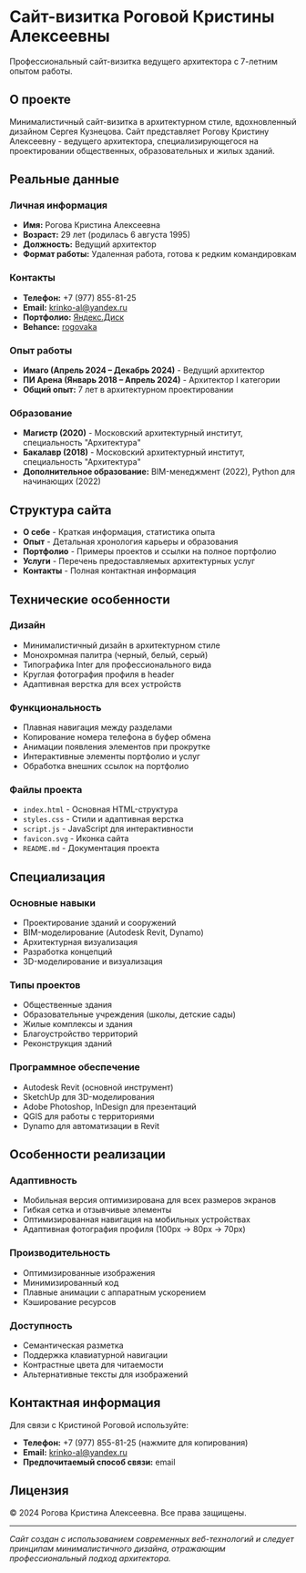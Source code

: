# Сайт-визитка Роговой Кристины Алексеевны

Профессиональный сайт-визитка ведущего архитектора с 7-летним опытом работы.

## О проекте

Минималистичный сайт-визитка в архитектурном стиле, вдохновленный дизайном Сергея Кузнецова. Сайт представляет Рогову Кристину Алексеевну - ведущего архитектора, специализирующегося на проектировании общественных, образовательных и жилых зданий.

## Реальные данные

### Личная информация
- **Имя:** Рогова Кристина Алексеевна
- **Возраст:** 29 лет (родилась 6 августа 1995)
- **Должность:** Ведущий архитектор
- **Формат работы:** Удаленная работа, готова к редким командировкам

### Контакты
- **Телефон:** +7 (977) 855-81-25
- **Email:** krinko-al@yandex.ru
- **Портфолио:** [Яндекс.Диск](https://disk.yandex.ru/d/lnpUQ20h_YfOKQ)
- **Behance:** [rogovaka](https://www.behance.net/rogovaka)

### Опыт работы
- **Имаго (Апрель 2024 – Декабрь 2024)** - Ведущий архитектор
- **ПИ Арена (Январь 2018 – Апрель 2024)** - Архитектор I категории
- **Общий опыт:** 7 лет в архитектурном проектировании

### Образование
- **Магистр (2020)** - Московский архитектурный институт, специальность "Архитектура"
- **Бакалавр (2018)** - Московский архитектурный институт, специальность "Архитектура"
- **Дополнительное образование:** BIM-менеджмент (2022), Python для начинающих (2022)

## Структура сайта

- **О себе** - Краткая информация, статистика опыта
- **Опыт** - Детальная хронология карьеры и образования
- **Портфолио** - Примеры проектов и ссылки на полное портфолио
- **Услуги** - Перечень предоставляемых архитектурных услуг
- **Контакты** - Полная контактная информация

## Технические особенности

### Дизайн
- Минималистичный дизайн в архитектурном стиле
- Монохромная палитра (черный, белый, серый)
- Типографика Inter для профессионального вида
- Круглая фотография профиля в header
- Адаптивная верстка для всех устройств

### Функциональность
- Плавная навигация между разделами
- Копирование номера телефона в буфер обмена
- Анимации появления элементов при прокрутке
- Интерактивные элементы портфолио и услуг
- Обработка внешних ссылок на портфолио

### Файлы проекта
- `index.html` - Основная HTML-структура
- `styles.css` - Стили и адаптивная верстка
- `script.js` - JavaScript для интерактивности
- `favicon.svg` - Иконка сайта
- `README.md` - Документация проекта

## Специализация

### Основные навыки
- Проектирование зданий и сооружений
- BIM-моделирование (Autodesk Revit, Dynamo)
- Архитектурная визуализация
- Разработка концепций
- 3D-моделирование и визуализация

### Типы проектов
- Общественные здания
- Образовательные учреждения (школы, детские сады)
- Жилые комплексы и здания
- Благоустройство территорий
- Реконструкция зданий

### Программное обеспечение
- Autodesk Revit (основной инструмент)
- SketchUp для 3D-моделирования
- Adobe Photoshop, InDesign для презентаций
- QGIS для работы с территориями
- Dynamo для автоматизации в Revit

## Особенности реализации

### Адаптивность
- Мобильная версия оптимизирована для всех размеров экранов
- Гибкая сетка и отзывчивые элементы
- Оптимизированная навигация на мобильных устройствах
- Адаптивная фотография профиля (100px → 80px → 70px)

### Производительность
- Оптимизированные изображения
- Минимизированный код
- Плавные анимации с аппаратным ускорением
- Кэширование ресурсов

### Доступность
- Семантическая разметка
- Поддержка клавиатурной навигации
- Контрастные цвета для читаемости
- Альтернативные тексты для изображений

## Контактная информация

Для связи с Кристиной Роговой используйте:

- **Телефон:** +7 (977) 855-81-25 (нажмите для копирования)
- **Email:** krinko-al@yandex.ru
- **Предпочитаемый способ связи:** email

## Лицензия

© 2024 Рогова Кристина Алексеевна. Все права защищены.

---

*Сайт создан с использованием современных веб-технологий и следует принципам минималистичного дизайна, отражающим профессиональный подход архитектора.* 